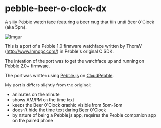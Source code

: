 pebble-beer-o-clock-dx
======================

A silly Pebble watch face featuring a beer mug that fills until Beer O'Clock (aka 5pm).

![Imgur](http://i.imgur.com/TAYQzkfl.jpg)

This is a port of a Pebble 1.0 firmware watchface written by ThomW (http://www.lmnopc.com/) in Pebble's original C SDK.

The intention of the port was to get the watchface up and running on Pebble 2.0+ firmware.

The port was written using [Pebble.js](https://github.com/pebble/pebblejs) on [CloudPebble](https://cloudpebble.net).

My port is differs slightly from the original:
- animates on the minute
- shows AM/PM on the time text
- keeps the Beer O'Clock graphic visible from 5pm-6pm
- doesn't hide the time text during Beer O'Clock
- by nature of being a Pebble.js app, requires the Pebble companion app on the paired phone
